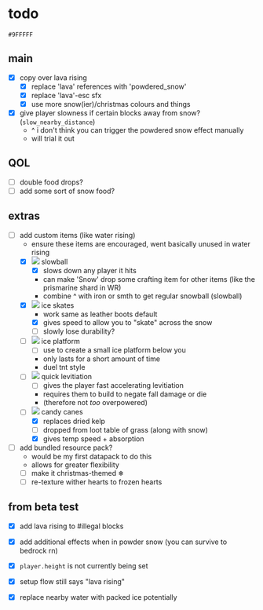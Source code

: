 # todo

```
#9FFFFF
```

## main
- [x] copy over lava rising
  - [x] replace 'lava' references with 'powdered_snow'
  - [x] replace 'lava'-esc sfx
  - [x] use more snow(ier)/christmas colours and things

- [x] give player slowness if certain blocks away from snow? (`slow_nearby_distance`)
  - ^ i don't think you can trigger the powdered snow effect manually
  - will trial it out

## QOL
- [ ] double food drops?
- [ ] add some sort of snow food?

## extras
- [ ] add custom items (like water rising)
  - ensure these items are encouraged, went basically unused in water rising
  - [x] ![](https://res.plexion.dev/minecraft/item/snowball.png) slowball
    - [x] slows down any player it hits
    - can make 'Snow' drop some crafting item for other items (like the prismarine shard in WR)
    - combine ^ with iron or smth to get regular snowball (slowball)
  - [x] ![](https://res.plexion.dev/minecraft/item/iron_boots.png) ice skates
    - work same as leather boots default
    - [x] gives speed to allow you to "skate" across the snow
    - [ ] slowly lose durability?
  - [ ] ![](https://res.plexion.dev/minecraft/item/ice.png) ice platform
    - [ ] use to create a small ice platform below you
    - only lasts for a short amount of time
    - duel tnt style
  - [ ] ![](https://res.plexion.dev/minecraft/item/splash_potion.png) quick levitiation
    - [ ] gives the player fast accelerating levitiation
    - requires them to build to negate fall damage or die
    - (therefore not *too* overpowered)
  - [ ] ![](https://res.plexion.dev/minecraft/item/stick.png) candy canes
    - [x] replaces dried kelp
    - [ ] dropped from loot table of grass (along with snow)
    - [x] gives temp speed + absorption

- [ ] add bundled resource pack?
  - would be my first datapack to do this
  - allows for greater flexibility
  - [ ] make it christmas-themed ❄
  - [ ] re-texture wither hearts to frozen hearts

## from beta test
- [x] add lava rising to #illegal blocks
- [x] add additional effects when in powder snow (you can survive to bedrock rn)
- [x] `player.height` is not currently being set
- [x] setup flow still says "lava rising"

- [x] replace nearby water with packed ice potentially